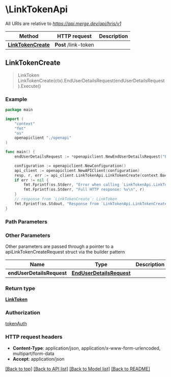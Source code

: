 # \LinkTokenApi

All URIs are relative to *https://api.merge.dev/api/hris/v1*

Method | HTTP request | Description
------------- | ------------- | -------------
[**LinkTokenCreate**](LinkTokenApi.md#LinkTokenCreate) | **Post** /link-token | 



## LinkTokenCreate

> LinkToken LinkTokenCreate(ctx).EndUserDetailsRequest(endUserDetailsRequest).Execute()





### Example

```go
package main

import (
    "context"
    "fmt"
    "os"
    openapiclient "./openapi"
)

func main() {
    endUserDetailsRequest := *openapiclient.NewEndUserDetailsRequest("EndUserEmailAddress_example", "EndUserOrganizationName_example", "EndUserOriginId_example", []openapiclient.CategoriesEnum{openapiclient.CategoriesEnum("hris")}) // EndUserDetailsRequest | 

    configuration := openapiclient.NewConfiguration()
    api_client := openapiclient.NewAPIClient(configuration)
    resp, r, err := api_client.LinkTokenApi.LinkTokenCreate(context.Background()).EndUserDetailsRequest(endUserDetailsRequest).Execute()
    if err != nil {
        fmt.Fprintf(os.Stderr, "Error when calling `LinkTokenApi.LinkTokenCreate``: %v\n", err)
        fmt.Fprintf(os.Stderr, "Full HTTP response: %v\n", r)
    }
    // response from `LinkTokenCreate`: LinkToken
    fmt.Fprintf(os.Stdout, "Response from `LinkTokenApi.LinkTokenCreate`: %v\n", resp)
}
```

### Path Parameters



### Other Parameters

Other parameters are passed through a pointer to a apiLinkTokenCreateRequest struct via the builder pattern


Name | Type | Description  | Notes
------------- | ------------- | ------------- | -------------
 **endUserDetailsRequest** | [**EndUserDetailsRequest**](EndUserDetailsRequest.md) |  | 

### Return type

[**LinkToken**](LinkToken.md)

### Authorization

[tokenAuth](../README.md#tokenAuth)

### HTTP request headers

- **Content-Type**: application/json, application/x-www-form-urlencoded, multipart/form-data
- **Accept**: application/json

[[Back to top]](#) [[Back to API list]](../README.md#documentation-for-api-endpoints)
[[Back to Model list]](../README.md#documentation-for-models)
[[Back to README]](../README.md)

